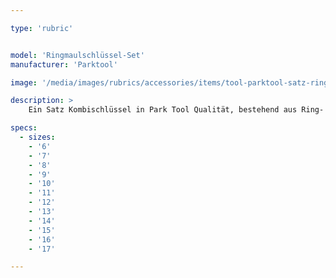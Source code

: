 ```yaml
---

type: 'rubric'


model: 'Ringmaulschlüssel-Set'
manufacturer: 'Parktool'

image: '/media/images/rubrics/accessories/items/tool-parktool-satz-ringmaulschluessel-ratsch.png'

description: >
    Ein Satz Kombischlüssel in Park Tool Qualität, bestehend aus Ring- und Maulschlüsseln. Geschmiedeter Chrom Vanadium Stahl, chromglanzpoliert und mit blauem Kunststoffüberzug im Griffbereich. Stabil, komfortabel und einfach schön!

specs: 
  - sizes:
    - '6'
    - '7'
    - '8'
    - '9'
    - '10'
    - '11'
    - '12'
    - '13'
    - '14'
    - '15'
    - '16'
    - '17'

---
```


